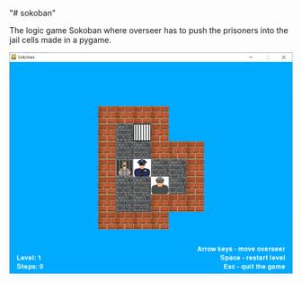 "# sokoban" 

The logic game Sokoban where overseer has to push the prisoners into the jail cells made in a pygame.

![Sokoban lvl 1](/screenshots/sokoban_lvl1.png?raw=true "Sokoban")
